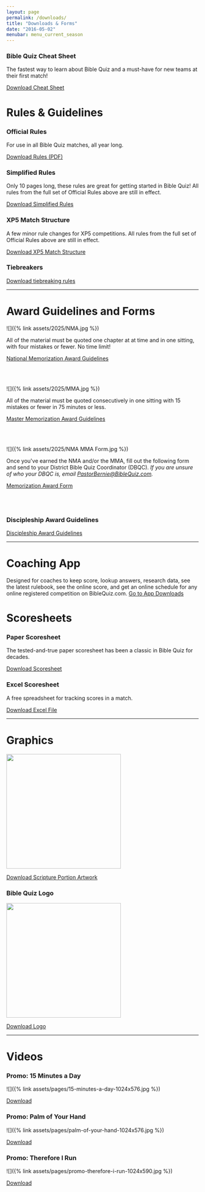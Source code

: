 ```yaml
---
layout: page
permalink: /downloads/
title: "Downloads & Forms"
date: "2016-05-02"
menubar: menu_current_season
---
```


<!-- ### XP5 Starter Kit
A simple scripture portion for the first league meet over Romans 8!

<a href="{% link assets/2024/XP5-Starter-LM1.pdf %}" class="button is-primary">XP5 Starter Kit (PDF)</a>
<a href="{% link assets/2024/XP5-Starter-LM1.docx %}" class="button is-primary">XP5 Starter Kit (DOCX)</a> -->

### Bible Quiz Cheat Sheet

The fastest way to learn about Bible Quiz and a must-have for new teams at their first match!

<a href="{% link assets/2024/23-24_TBQ-Cheat-Sheet.pdf %}" class="button is-primary">Download Cheat Sheet</a>

# Rules & Guidelines

### Official Rules

<!-- The rules for the 2024-2025 season over Acts will be posted here in August. -->

For use in all Bible Quiz matches, all year long.

<a href="{% link assets/2025/24-25 Bible Quiz Rules.pdf %}" class="button is-primary">Download Rules (PDF)</a>

### Simplified Rules

Only 10 pages long, these rules are great for getting started in Bible Quiz! All rules from the full set of Official Rules above are still in effect.

<a href="{% link assets/2024/23-24_Simplified-TBQ-Rules.pdf %}" class="button is-primary">Download Simplified Rules</a>

### XP5 Match Structure

A few minor rule changes for XP5 competitions. All rules from the full set of Official Rules above are still in effect.

<a href="{% link assets/2025/24-25_XP5-Match-Structure.pdf %}" class="button is-primary">Download XP5 Match Structure</a>

### Tiebreakers

<a href="{% link assets/2023/2023 National Finals Tie Breaker Rules.pdf %}" class="button is-primary">Download tiebreaking rules</a>

---

# Award Guidelines and Forms

![]({% link assets/2025/NMA.jpg %})

All of the material must be quoted one chapter at at time and in one sitting, with four mistakes or fewer. No time limit!

<a href="{% link assets/2025/24-25 Acts NMA Guidelines.pdf %}" class="button is-primary">National Memorization Award Guidelines</a>

<br /><br />

![]({% link assets/2025/MMA.jpg %})

All of the material must be quoted consecutively in one sitting with 15 mistakes or fewer in 75 minutes or less.

<a href="{% link assets/2025/24-25 Acts MMA Guidelines.pdf %}" class="button is-primary">Master Memorization Award Guidelines</a>

<br /><br />

<!-- ### Memorization Award Form -->

![]({% link assets/2025/NMA MMA Form.jpg %})

Once you've earned the NMA and/or the MMA, fill out the following form and send to your District Bible Quiz Coordinator (DBQC). _If you are unsure of who your DBQC is, email <PastorBernie@BibleQuiz.com>._

<a href="{% link assets/2025/24-25 Acts NMA MMA Form.pdf %}" class="button is-primary">Memorization Award Form</a>

<br /><br />

### Discipleship Award Guidelines

<a href="{% link assets/2025/24-25_Discipleship-Award-Guidelines.pdf %}" class="button is-primary">Discipleship Award Guidelines</a>

---

# Coaching App

Designed for coaches to keep score, lookup answers, research data, see the latest rulebook, see the online score, and get an online schedule for any online registered competition on BibleQuiz.com.
<a href="{% link _pages/apps.md %}" class="button is-primary">Go to App Downloads</a>

# Scoresheets

### Paper Scoresheet

The tested-and-true paper scoresheet has been a classic in Bible Quiz for decades.

<a href="{% link assets/2016/free-paper-scoresheet.pdf %}" class="button is-primary">Download Scoresheet</a>

### Excel Scoresheet

A free spreadsheet for tracking scores in a match.

<a href="{% link assets/2016/free-excel-scoresheet-v34.xls %}" class="button is-primary">Download Excel File</a>

---

# Graphics

<!-- <!-- ### Scripture Portion Artwork -->

<img src="{% link assets/2025/24-25_Acts Artwork.png %}" width="300">

<a href="{% link assets/2025/24-25_Acts Artwork.png %}" class="button is-primary">Download Scripture Portion Artwork</a>

### Bible Quiz Logo

<img src="{% link assets/pages/biblequizlogo-805x1024.jpg %}" width="300">

<a href="{% link assets/pages/biblequizlogo-805x1024.jpg %}" class="button is-primary">Download Logo</a>

---

# Videos

### Promo: 15 Minutes a Day

![]({% link assets/pages/15-minutes-a-day-1024x576.jpg %})

<a href="https://drive.google.com/file/d/1HqJsgHlyLT-G-0Ir32BzjMNs4AgjewtC/view?usp=sharing" class="button is-primary">Download</a>

### Promo: Palm of Your Hand

![]({% link assets/pages/palm-of-your-hand-1024x576.jpg %})

<a href="https://drive.google.com/file/d/17Lg2J1CBuL66NuzUrwJCX2vSLZ2LbNDX/view?usp=sharing" class="button is-primary">Download</a>

### Promo: Therefore I Run

![]({% link assets/pages/promo-therefore-i-run-1024x590.jpg %})

<a href="https://drive.google.com/open?id=1uU3XdXI2CAroXMdkgUNeHIbNQM5JbFk8" class="button is-primary">Download</a>
